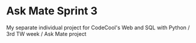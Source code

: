 # Ask Mate Sprint 3
My separate individual project for CodeCool's Web and SQL with Python / 3rd TW week / Ask Mate project
